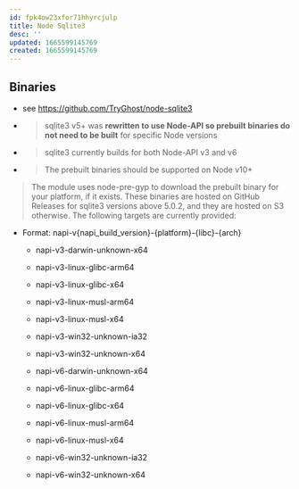 ```yaml
---
id: fpk4ow23xfor71hhyrcjulp
title: Node Sqlite3
desc: ''
updated: 1665599145769
created: 1665599145769
---
```


## Binaries
- see <https://github.com/TryGhost/node-sqlite3>

- > sqlite3 v5+ was **rewritten to use Node-API so prebuilt binaries do not need to be built** for specific Node versions
- > sqlite3 currently builds for both Node-API v3 and v6
- > The prebuilt binaries should be supported on Node v10+
> The module uses node-pre-gyp to download the prebuilt binary for your platform, if it exists. These binaries are hosted on GitHub Releases for sqlite3 versions above 5.0.2, and they are hosted on S3 otherwise. The following targets are currently provided:

- Format: napi-v{napi_build_version}-{platform}-{libc}-{arch}
    * napi-v3-darwin-unknown-x64
    * napi-v3-linux-glibc-arm64
    * napi-v3-linux-glibc-x64
    * napi-v3-linux-musl-arm64
    * napi-v3-linux-musl-x64
    * napi-v3-win32-unknown-ia32
    * napi-v3-win32-unknown-x64

    * napi-v6-darwin-unknown-x64
    * napi-v6-linux-glibc-arm64
    * napi-v6-linux-glibc-x64
    * napi-v6-linux-musl-arm64
    * napi-v6-linux-musl-x64
    * napi-v6-win32-unknown-ia32
    * napi-v6-win32-unknown-x64
